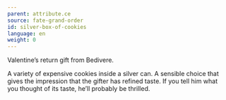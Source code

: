 ```yaml
---
parent: attribute.ce
source: fate-grand-order
id: silver-box-of-cookies
language: en
weight: 0
---
```


Valentine’s return gift from Bedivere.

A variety of expensive cookies inside a silver can.
A sensible choice that gives the impression that the gifter has refined taste.
If you tell him what you thought of its taste, he’ll probably be thrilled.
